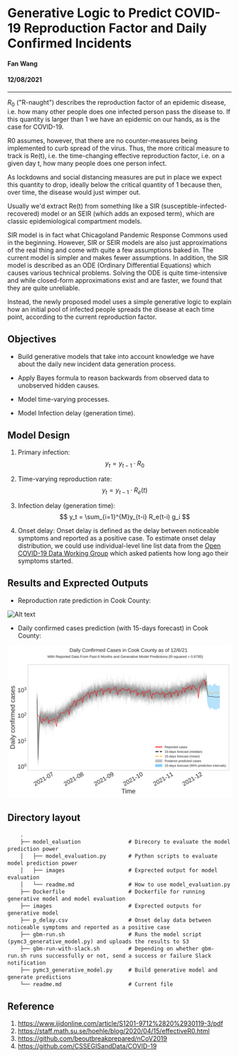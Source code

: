 # Generative Logic to Predict COVID-19 Reproduction Factor and Daily Confirmed Incidents

#### Fan Wang
#### 12/08/2021
-------------------

$R_0$ ("R-naught") describes the reproduction factor of an epidemic disease, i.e. how many other people does one infected person pass the disease to. If this quantity is larger than 1 we have an epidemic on our hands, as is the case for COVID-19.

R0 assumes, however, that there are no counter-measures being implemented to curb spread of the virus. Thus, the more critical measure to track is Re(t), i.e. the time-changing effective reproduction factor, i.e. on a given day t, how many people does one person infect.

As lockdowns and social distancing measures are put in place we expect this quantity to drop, ideally below the critical quantity of 1 because then, over time, the disease would just wimper out.

Usually we'd extract Re(t) from something like a SIR (susceptible-infected-recovered) model or an SEIR (which adds an exposed term), which are classic epidemiological compartment models.

SIR model is in fact what Chicagoland Pandemic Response Commons used in the beginning. However, SIR or SEIR models are also just approximations of the real thing and come with quite a few assumptions baked in. The current model is simpler and makes fewer assumptions. In addition, the SIR model is described as an ODE (Ordinary Differential Equations) which causes various technical problems. Solving the ODE is quite time-intensive and while closed-form approximations exist and are faster, we found that they are quite unreliable.

Instead, the newly proposed model uses a simple generative logic to explain how an initial pool of infected people spreads the disease at each time point, according to the current reproduction factor.

## Objectives

* Build generative models that take into account knowledge we have about the daily new incident data generation process.

* Apply Bayes formula to reason backwards from observed data to unobserved hidden causes.

* Model time-varying processes.

* Model Infection delay (generation time).



## Model Design

1. Primary infection: $$ y_t = y_{t-1} \cdot R_0 $$

2. Time-varying reproduction rate: $$ y_t = y_{t-1} \cdot R_e(t) $$

3. Infection delay (generation time): $$ y_t = \sum_{i=1}^{M}y_{t-i} R_e(t-i) g_i  $$

4. Onset delay: Onset delay is defined as the delay between noticeable symptoms and reported as a positive case. To estimate onset delay distribution, we could use individual-level line list data from the [Open COVID-19 Data Working Group](https://github.com/beoutbreakprepared/nCoV2019/tree/master/latest_data ) which asked patients how long ago their symptoms started.


## Results and Exprected Outputs

* Reproduction rate prediction in Cook County:

![Alt text](images/cook_county_rt.svg?raw=true "Title")

* Daily confirmed cases prediction (with 15-days forecast) in Cook County:

![Alt text](images/cook_county_daily.svg?raw=true "Title")

## Directory layout
        .
        ├── model_ealuation               # Direcory to evaluate the model prediction power
        │   ├── model_evaluation.py       # Python scripts to evaluate model prediction power
        │   ├── images                    # Exprected output for model evaluation
        │   └── readme.md                 # How to use model_evaluation.py
        ├── Dockerfile                    # Dockerfile for running generative model and model evaluation
        ├── images                        # Exprected outputs for generative model
        ├── p_delay.csv                   # Onset delay data between noticeable symptoms and reported as a positive case
        ├── gbm-run.sh                    # Runs the model script (pymc3_generative_model.py) and uploads the results to S3
        ├── gbm-run-with-slack.sh         # Depending on whether gbm-run.sh runs successfully or not, send a success or failure Slack notification
        ├── pymc3_generative_model.py     # Build generative model and generate predictions
        └── readme.md                     # Current file


## Reference
1. https://www.ijidonline.com/article/S1201-9712%2820%2930119-3/pdf
2. https://staff.math.su.se/hoehle/blog/2020/04/15/effectiveR0.html
3. https://github.com/beoutbreakprepared/nCoV2019
4. https://github.com/CSSEGISandData/COVID-19
